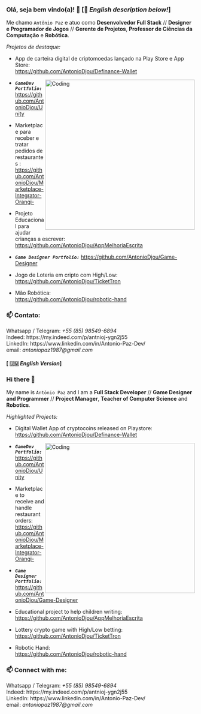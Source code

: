 ### Olá, seja bem vindo(a)! 👋 [🏴 <i>English description below!</i>]

Me chamo `Antônio Paz` e atuo como <b>Desenvolvedor Full Stack</b> // <b>Designer e Programador de Jogos</b> // <b>Gerente de Projetos</b>, <b>Professor de Ciências da Computação</b> e <b>Robótica</b>.

<i>Projetos de destaque:</i>

+ App de carteira digital de criptomoedas lançado na Play Store e App Store:
<br>https://github.com/AntonioDjou/Definance-Wallet</br>
<img align="right" alt="Coding" width="400" src="https://media.giphy.com/media/yhA6mKFzgit8HzSaeb/giphy-downsized-large.gif">

+ <b><i>`GameDev Portfolio:`</i></b>
https://github.com/AntonioDjou/Unity

+ Marketplace para receber e tratar pedidos de restaurantes :
<br>https://github.com/AntonioDjou/Marketplace-Integrator-Orangi-</br>

+ Projeto Educacional para ajudar crianças a escrever:
<br>https://github.com/AntonioDjou/AppMelhoriaEscrita

+ <b><i>`Game Designer Portfolio:`</i></b>
https://github.com/AntonioDjou/Game-Designer

+ Jogo de Loteria em cripto com High/Low:
<br>https://github.com/AntonioDjou/TicketTron</br>

+ Mão Robótica:
<br>https://github.com/AntonioDjou/robotic-hand</br>

<h3 align="left">📫 Contato:</h3>
<p align="left">
<a>Whatsapp / Telegram: <i>+55 (85) 98549-6894</i></a>
<br>Indeed: https://my.indeed.com/p/antnioj-ygn2j55</br>
LinkedIn: https://www.linkedin.com/in/Antonio-Paz-Dev/ 
<br>email: <i>antoniopaz1987@gmail.com</i></br>

</p><h4>[ 🇺🇲 <i>English Version</i>]</h4>

### Hi there 👋 

My name is `Antônio Paz` and I am a <b>Full Stack Developer</b> // <b>Game Designer and Programmer</b> // <b>Project Manager</b>, <b>Teacher of Computer Science</b> and <b>Robotics</b>.

<i>Highlighted Projects:</i>

+ Digital Wallet App of cryptocoins released on Playstore:
<br>https://github.com/AntonioDjou/Definance-Wallet</br>
<img align="right" alt="Coding" width="400" src="https://media.giphy.com/media/yhA6mKFzgit8HzSaeb/giphy-downsized-large.gif">

+ <b><i>`GameDev Portfolio:`</i></b>
https://github.com/AntonioDjou/Unity

+ Marketplace to receive and handle restaurant orders:
<br>https://github.com/AntonioDjou/Marketplace-Integrator-Orangi-</br>

+ <b><i>`Game Designer Portfolio:`</i></b>
https://github.com/AntonioDjou/Game-Designer

+ Educational project to help children writing:
<br>https://github.com/AntonioDjou/AppMelhoriaEscrita

+ Lottery crypto game with High/Low betting:
<br>https://github.com/AntonioDjou/TicketTron</br>

+ Robotic Hand:
<br>https://github.com/AntonioDjou/robotic-hand</br>

<h3 align="left">📫 Connect with me:</h3>
<p align="left">
<a>Whatsapp / Telegram: <i>+55 (85) 98549-6894</i></a>
<br>Indeed: https://my.indeed.com/p/antnioj-ygn2j55</br>
LinkedIn: https://www.linkedin.com/in/Antonio-Paz-Dev/
<br>email: <i>antoniopaz1987@gmail.com</i></br>

</p>
<!--<img align="right" alt="Coding" width="400" src="https://media2.giphy.com/media/z9Sd7xqSv9TA6JL7Pj/giphy.gif?cid=790b761195ad551b691e0c8a60d0bbfdda32d2eba8025afa&rid=giphy.gif&ct=g"> !-->
